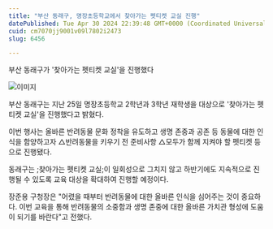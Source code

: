 ```yaml
---
title: "부산 동래구, 명장초등학교에서 찾아가는 펫티켓 교실 진행"
datePublished: Tue Apr 30 2024 22:39:48 GMT+0000 (Coordinated Universal Time)
cuid: cm7070jj9001v09l7802i2473
slug: 6456

---
```



부산 동래구가 '찾아가는 펫티켓 교실'을 진행했다

![이미지](https://cdn.hashnode.com/res/hashnode/image/upload/v1739260867692/b4608000-762b-485d-abe0-08126aed7109.jpeg)

부산 동래구는 지난 25일 명장초등학교 2학년과 3학년 재학생을 대상으로 '찾아가는 펫티켓 교실'을 진행했다고 밝혔다.

이번 행사는 올바른 반려동물 문화 정착을 유도하고 생명 존중과 공존 등 동물에 대한 인식을 함양하고자 △반려동물을 키우기 전 준비사항 △모두가 함께 지켜야 할 펫티켓 등으로 진행됐다.

동래구는 ;찾아가는 펫티켓 교실;이 일회성으로 그치지 않고 하반기에도 지속적으로 진행될 수 있도록 교육 대상을 확대하여 진행할 예정이다.

장준용 구청장은 "어렸을 때부터 반려동물에 대한 올바른 인식을 심어주는 것이 중요하다. 이번 교육을 통해 반려동물의 소중함과 생명 존중에 대한 올바른 가치관 형성에 도움이 되기를 바란다"고 전했다.